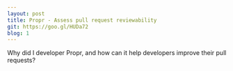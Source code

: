 ```yaml
---
layout: post
title: Propr - Assess pull request reviewability
git: https://goo.gl/HUDa72
blog: 1
---
```


Why did I developer Propr, and how can it help developers improve their pull requests?